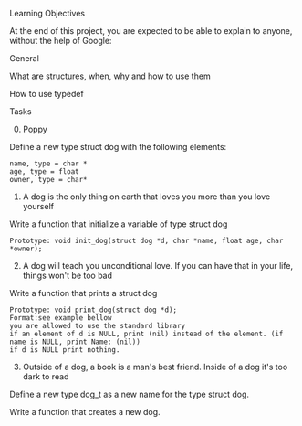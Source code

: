 Learning Objectives

At the end of this project, you are expected to be able to explain to anyone, without the help of Google:

General

What are structures, when, why and how to use them

How to use typedef

Tasks

0. Poppy

Define a new type struct dog with the following elements:

	name, type = char *
	age, type = float
	owner, type = char*

1. A dog is the only thing on earth that loves you more than you love yourself

Write a function that initialize a variable of type struct dog

	Prototype: void init_dog(struct dog *d, char *name, float age, char *owner);

2. A dog will teach you unconditional love. If you can have that in your life, things won't be too bad

Write a function that prints a struct dog

	Prototype: void print_dog(struct dog *d);
	Format:see example bellow
	you are allowed to use the standard library
	if an element of d is NULL, print (nil) instead of the element. (if name is NULL, print Name: (nil))
	if d is NULL print nothing.

3. Outside of a dog, a book is a man's best friend. Inside of a dog it's too dark to read

Define a new type dog_t as a new name for the type struct dog.

Write a function that creates a new dog.

